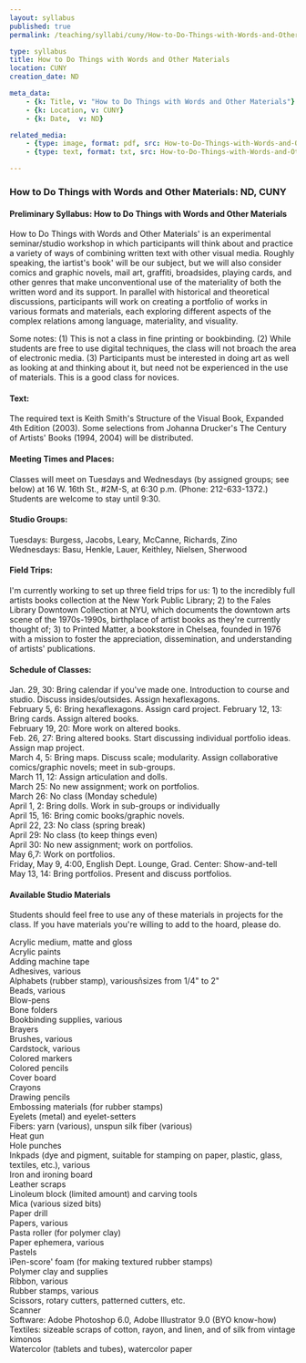 ```yaml
---
layout: syllabus
published: true
permalink: /teaching/syllabi/cuny/How-to-Do-Things-with-Words-and-Other-Materials.html

type: syllabus
title: How to Do Things with Words and Other Materials
location: CUNY  
creation_date: ND

meta_data:
    - {k: Title, v: "How to Do Things with Words and Other Materials"}
    - {k: Location, v: CUNY}
    - {k: Date,  v: ND}

related_media:
    - {type: image, format: pdf, src: How-to-Do-Things-with-Words-and-Other-Materials_pdf.pdf, public: true}
    - {type: text, format: txt, src: How-to-Do-Things-with-Words-and-Other-Materials_ocr.txt, public: false}

---
```


### How to Do Things with Words and Other Materials: ND, CUNY

#### Preliminary Syllabus: How to Do Things with Words and Other Materials

How to Do Things with Words and Other Materials' is an experimental seminar/studio workshop in which participants will think about and practice a variety of ways of combining written text with other visual media.  Roughly speaking, the ìartist's book' will be our subject, but we will also consider comics and graphic novels, mail art, graffiti, broadsides, playing cards, and other genres that make unconventional use of the materiality of both the written word and its support.  In parallel with historical and theoretical discussions, participants will work on creating a portfolio of works in various formats and materials, each exploring different aspects of the complex relations among language, materiality, and visuality. 

Some notes: (1) This is not a class in fine printing or bookbinding.  (2) While students are free to use digital techniques, the class will not broach the area of electronic media.  (3) Participants must be interested in doing art as well as looking at and thinking about it, but need not be experienced in the use of materials.  This is a good class for novices.    

#### Text:
The required text is Keith Smith's Structure of the Visual Book, Expanded 4th Edition (2003).  Some selections from Johanna Drucker's The Century of Artists' Books (1994, 2004) will be distributed.

#### Meeting Times and Places:

Classes will meet on Tuesdays and Wednesdays (by assigned groups; see below) at 16 W. 16th St., #2M-S, at 6:30 p.m.  (Phone: 212-633-1372.)  Students are welcome to stay until 9:30.

#### Studio Groups:
Tuesdays: Burgess, Jacobs, Leary, McCanne, Richards, Zino  
Wednesdays: Basu, Henkle, Lauer, Keithley, Nielsen, Sherwood

#### Field Trips:
I'm currently working to set up three field trips for us: 1) to the incredibly full artists books collection at the New York Public Library; 2) to the Fales Library Downtown Collection at NYU, which documents the downtown arts scene of the 1970s-1990s, birthplace of artist books as they're currently thought of; 3) to Printed Matter, a bookstore in Chelsea, founded in 1976 with a mission to foster the appreciation, dissemination, and understanding of artists' publications.

#### Schedule of Classes:

Jan. 29, 30: Bring calendar if you've made one.  Introduction to course and studio. Discuss insides/outsides.  Assign hexaflexagons.  
February 5, 6: Bring hexaflexagons. Assign card project. 
February 12, 13:  Bring cards.  Assign altered books.  
February 19, 20: More work on altered books.  
Feb. 26, 27: Bring altered books.  Start discussing individual portfolio ideas.  Assign map project.  
March 4, 5: Bring maps.  Discuss scale; modularity.  Assign collaborative comics/graphic novels; meet in sub-groups.  
March 11, 12: Assign articulation and dolls.  
March 25: No new assignment; work on portfolios.  
March 26: No class (Monday schedule)  
April 1, 2: Bring dolls.  Work in sub-groups or individually  
April 15, 16: Bring comic books/graphic novels.  
April 22, 23: No class (spring break)  
April 29: No class (to keep things even)  
April 30: No new assignment; work on portfolios.  
May 6,7: Work on portfolios.  
Friday, May 9, 4:00, English Dept. Lounge, Grad. Center: Show-and-tell  
May 13, 14: Bring portfolios.  Present and discuss portfolios.  

#### Available Studio Materials
Students should feel free to use any of these materials in projects for the class.  If you have materials you're willing to add to the hoard, please do.

Acrylic medium, matte and gloss  
Acrylic paints  
Adding machine tape  
Adhesives, various  
Alphabets (rubber stamp), variousñsizes from 1/4" to 2"  
Beads, various  
Blow-pens  
Bone folders  
Bookbinding supplies, various  
Brayers  
Brushes, various  
Cardstock, various  
Colored markers  
Colored pencils  
Cover board  
Crayons  
Drawing pencils  
Embossing materials (for rubber stamps)  
Eyelets (metal) and eyelet-setters  
Fibers: yarn (various), unspun silk fiber (various)  
Heat gun  
Hole punches  
Inkpads (dye and pigment, suitable for stamping on paper, plastic, glass, textiles, etc.), various  
Iron and ironing board  
Leather scraps  
Linoleum block (limited amount) and carving tools  
Mica (various sized bits)  
Paper drill  
Papers, various  
Pasta roller (for polymer clay)  
Paper ephemera, various  
Pastels  
ìPen-score' foam (for making textured rubber stamps)  
Polymer clay and supplies  
Ribbon, various  
Rubber stamps, various  
Scissors, rotary cutters, patterned cutters, etc.  
Scanner  
Software: Adobe Photoshop 6.0, Adobe Illustrator 9.0 (BYO know-how)  
Textiles: sizeable scraps of cotton, rayon, and linen, and of silk from vintage kimonos  
Watercolor (tablets and tubes), watercolor paper  